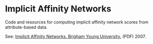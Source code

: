 Implicit Affinity Networks
==========================

Code and resources for computing implicit affinity network scores from attribute-based data.

See: [Implicit Affinity Networks. Brigham Young University.](http://contentdm.lib.byu.edu/cdm/ref/collection/ETD/id/894) (PDF) 2007.
